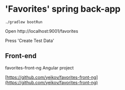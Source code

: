 # 'Favorites' spring back-app


	./gradlew bootRun

Open http://localhost:9001/favorites


Press 'Create Test Data'

## Front-end

favorites-front-ng Angular project

[https://github.com/yeikov/favorites-front-ng](https://github.com/yeikov/favorites-front-ng)
